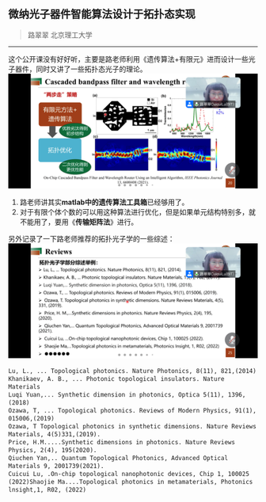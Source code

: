 ## 微纳光子器件智能算法设计于拓扑态实现
> 路翠翠 北京理工大学
---
这个公开课没有好好听，主要是路老师利用《遗传算法+有限元》进而设计一些光子器件，同时又讲了一些拓扑态光子的理论。
![](picture/2023-08-28-16-41-15.png)

1. 路老师讲其实**matlab中的遗传算法工具箱**已经够用了。
2. 对于有限个体个数的可以用这种算法进行优化，但是如果单元结构特别多，就不能用了，要用《**传输矩阵法**》进行。

另外记录了一下路老师推荐的拓扑光子学的一些综述：
![](picture/2023-08-28-16-45-02.png)
```
Lu, L., ... Topological photonics. Nature Photonics, 8(11), 821,(2014)
Khanikaev, A. B., ... Photonic topological insulators. Nature Materials
Luqi Yuan,... Synthetic dimension in photonics, Optica 5(11), 1396,(2018)
Ozawa, T, ... Topological photonics. Reviews of Modern Physics, 91(1), 015006,(2019)
Ozawa, T Topological photonics in synthetic dimensions. Nature Reviews Materials, 4(5)331,(2019).
Price, H.M.....Synthetic dimensions in photonics. Nature Reviews Physics, 2(4), 195(2020).
Qiuchen Yan,.. Quantum Topological Photonics, Advanced Optical Materials 9, 2001739(2021).
Cuicui Lu, .On-chip topological nanophotonic devices, Chip 1, 100025 (2022)Shaojie Ma....Topological photonics in metamaterials, Photonics lnsight,1, R02, (2022)
```